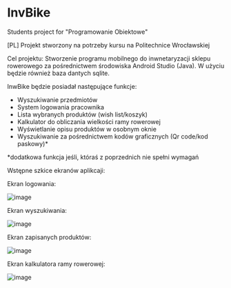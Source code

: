 # InvBike
Students project for "Programowanie Obiektowe" 

[PL]
Projekt stworzony na potrzeby kursu na Politechnice Wrocławskiej

Cel projektu: 
Stworzenie programu mobilnego do inwnetaryzacji sklepu rowerowego za pośrednictwem środowiska Android Studio (Java).
W użyciu będzie również baza dantych sqlite.

InwBike będzie posiadał następujące funkcje:
- Wyszukiwanie przedmiotów 
- System logowania pracownika
- Lista wybranych produktów (wish list/koszyk)
- Kalkulator do obliczania wielkości ramy rowerowej
- Wyświetlanie opisu produktów w osobnym oknie
- Wyszukiwanie za pośrednictwem kodów graficznych (Qr code/kod paskowy)*

*dodatkowa funkcja jeśli, któraś z poprzednich nie spełni wymagań


Wstępne szkice ekranów aplikcaji:

  Ekran logowania:
  
![image](https://user-images.githubusercontent.com/72787337/226333565-8a09ddb8-90cf-4f21-b17e-f53268fa9eed.png)

  Ekran wyszukiwania:
  
![image](https://user-images.githubusercontent.com/72787337/226335700-5dd6e2d6-f899-445a-b339-ef458f84c47b.png)

  Ekran zapisanych produktów:
  
![image](https://user-images.githubusercontent.com/72787337/226335790-b14022b3-6ba3-4235-bf01-d6655b070e86.png)

  Ekran kalkulatora ramy rowerowej:
  
![image](https://user-images.githubusercontent.com/72787337/226335874-4a0842f6-cea5-445f-ab95-2d76ae266580.png)
